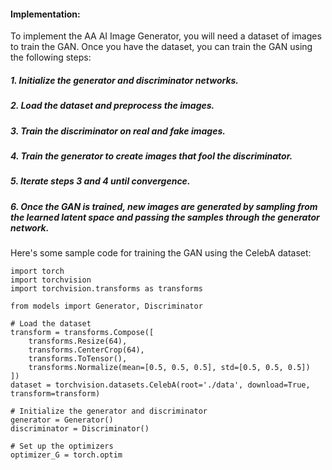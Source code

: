 #### Implementation:

To implement the AA AI Image Generator, you will need a dataset of images to train the GAN. Once you have the dataset, you can train the GAN using the following steps:

##### 1. Initialize the generator and discriminator networks.
##### 2. Load the dataset and preprocess the images.
##### 3. Train the discriminator on real and fake images.
##### 4. Train the generator to create images that fool the discriminator.
##### 5. Iterate steps 3 and 4 until convergence.
##### 6. Once the GAN is trained, new images are generated by sampling from the learned latent space and passing the samples through the generator network.

Here's some sample code for training the GAN using the CelebA dataset:

```
import torch
import torchvision
import torchvision.transforms as transforms

from models import Generator, Discriminator

# Load the dataset
transform = transforms.Compose([
    transforms.Resize(64),
    transforms.CenterCrop(64),
    transforms.ToTensor(),
    transforms.Normalize(mean=[0.5, 0.5, 0.5], std=[0.5, 0.5, 0.5])
])
dataset = torchvision.datasets.CelebA(root='./data', download=True, transform=transform)

# Initialize the generator and discriminator
generator = Generator()
discriminator = Discriminator()

# Set up the optimizers
optimizer_G = torch.optim
```
